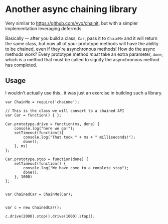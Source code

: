 # Another async chaining library

Very similar to https://github.com/vvo/chainit, but with a simpler implementation leveraging deferreds.

Basically -- after you build a class, `Car`, pass it to `ChainMe` and it will return the same class, but now all of your prototype methods will have the ability to be chained, even if they're asynchronous methods! How do the async methods work? Every prototype method _must_ take an extra parameter, `done`, which is a method that must be called to signify the asynchronous method has completed.

## Usage

I wouldn't actually use this.. it was just an exercise in building such a library.

	var ChainMe = require('chainme');

	// This is the class we will convert to a chained API
	var Car = function() { };

	Car.prototype.drive = function(ms, done) {
		console.log("here we go!");
		setTimeout(function(){
			console.log("That took " + ms + " milliseconds!");
			done();
		}, ms)
	};

	Car.prototype.stop = function(done) {
		setTimeout(function() {
			console.log("We have come to a complete stop");
			done();
		}, 1000)
	};


	var ChainedCar = ChainMe(Car);


	var c = new ChainedCar();

	c.drive(2000).stop().drive(1000).stop();